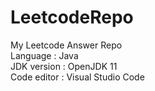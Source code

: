 # LeetcodeRepo
My Leetcode Answer Repo  
Language : Java  
JDK version : OpenJDK 11  
Code editor : Visual Studio Code


